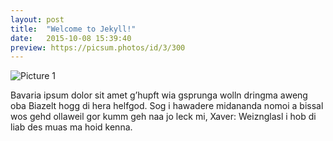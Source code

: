 ```yaml
---
layout: post
title:  "Welcome to Jekyll!"
date:   2015-10-08 15:39:40
preview: https://picsum.photos/id/3/300
---
```


![Picture 1](https://picsum.photos/id/3/800/600)

Bavaria ipsum dolor sit amet g’hupft wia gsprunga wolln dringma aweng oba Biazelt hogg di hera helfgod. Sog i hawadere midananda nomoi a bissal wos gehd ollaweil gor kumm geh naa jo leck mi, Xaver: Weiznglasl i hob di liab des muas ma hoid kenna.
